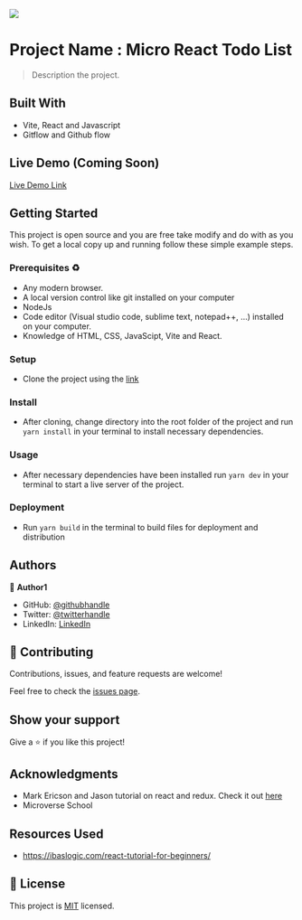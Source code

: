 ![](https://img.shields.io/badge/Microverse-blueviolet)

# Project Name : Micro React Todo List

> Description the project.
 

## Built With

- Vite, React and Javascript 
- Gitflow and Github flow

## Live Demo (Coming Soon)

[Live Demo Link](https://t-bello7.github.io/micro-react-todo-list/)


## Getting Started

This project is open source and you are free take modify and do with as you wish. To get a local copy up and running follow these simple example steps.

### Prerequisites ♻️
- Any modern browser.
- A local version control like git installed on your computer
- NodeJs
- Code editor (Visual studio code, sublime text, notepad++, ...) installed on your computer.
- Knowledge of HTML, CSS, JavaScipt, Vite and React.


### Setup
- Clone the project using the [link](https://github.com/t-bello7/micro-calculator)

### Install
- After cloning, change directory into the root folder of the project and run `yarn install` in your terminal to install necessary dependencies.

### Usage
- After necessary dependencies have been installed run `yarn dev` in your terminal to start a live server of the project.
<!-- ### Run tests -->

### Deployment
- Run `yarn build` in the terminal to build files for deployment and distribution

## Authors

👤 **Author1**

- GitHub: [@githubhandle](https://github.com/t-bello7)
- Twitter: [@twitterhandle](https://twitter.com/__tbello)
- LinkedIn: [LinkedIn](https://linkedin.com/in/__tbello)

## 🤝 Contributing

Contributions, issues, and feature requests are welcome!

Feel free to check the [issues page](../../issues/).

## Show your support

Give a ⭐️ if you like this project!

## Acknowledgments

- Mark Ericson and Jason tutorial on react and redux. Check it out [here](https://react-redux.js.org/introduction/getting-started#docs-translations) 
- Microverse School

## Resources Used 
- https://ibaslogic.com/react-tutorial-for-beginners/
## 📝 License

This project is [MIT](./MIT.md) licensed.
